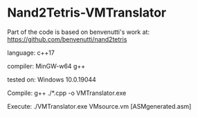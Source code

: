 # Nand2Tetris-VMTranslator

Part of the code is based on benvenutti's work at: https://github.com/benvenutti/nand2tetris

language: c++17

compiler: MinGW-w64 g++

tested on: Windows 10.0.19044

Compile: g++ ./*.cpp -o VMTranslator.exe

Execute: ./VMTranslator.exe VMsource.vm [ASMgenerated.asm]
